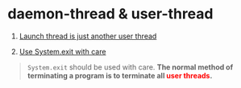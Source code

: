 # daemon-thread & user-thread

1. [Launch thread is just another user thread](http://www.javapractices.com/topic/TopicAction.do?Id=50)

2. [Use System.exit with care](http://www.javapractices.com/topic/TopicAction.do?Id=86)
> `System.exit` should be used with care. **The normal method of terminating a program is to terminate all <font color="red">user threads</font>.**
